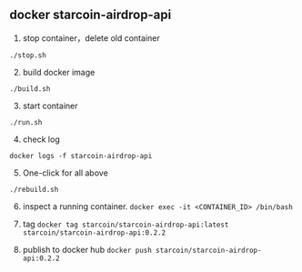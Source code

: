 ## docker starcoin-airdrop-api

1. stop container，delete old container

`./stop.sh`

2. build docker image

`./build.sh`

3. start container

`./run.sh`

4. check log

`docker logs -f starcoin-airdrop-api`

5. One-click for all above

`./rebuild.sh`

6. inspect a running container.
   `docker exec -it <CONTAINER_ID> /bin/bash`

7. tag
   `docker tag starcoin/starcoin-airdrop-api:latest starcoin/starcoin-airdrop-api:0.2.2`

8. publish to docker hub
   `docker push starcoin/starcoin-airdrop-api:0.2.2`
